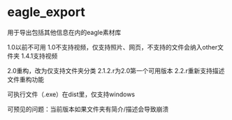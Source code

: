 # eagle_export
用于导出包括其他信息在内的eagle素材库

1.0以前不可用
1.0不支持视频，仅支持照片、网页，不支持的文件会纳入other文件夹
1.4.1支持视频

2.0重构，改为仅支持文件夹分类
2.1.2.r为2.0第一个可用版本
2.2.r重新支持描述文件重构功能

可执行文件（.exe）在dist里，仅支持windows

可预见的问题：当前版本如果文件夹有简介/描述会导致崩溃
